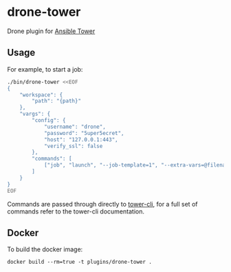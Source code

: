 # drone-tower

Drone plugin for [Ansible Tower]

[Ansible Tower]: http://www.ansible.com/tower

## Usage

For example, to start a job:

```sh
./bin/drone-tower <<EOF
{
	"workspace": {
		"path": "{path}"
	},
	"vargs": {
		"config": {
			"username": "drone",
			"password": "5uper5ecret",
			"host": "127.0.0.1:443",
			"verify_ssl": false
		},
		"commands": [
			["job", "launch", "--job-template=1", "--extra-vars=@filename.yml"]
		]
	}
}
EOF
```

Commands are passed through directly to [tower-cli][], for a full set of
commands refer to the tower-cli documentation.

[tower-cli]: https://github.com/ansible/tower-cli

## Docker

To build the docker image:

```
docker build --rm=true -t plugins/drone-tower .
```
